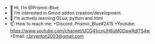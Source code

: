 - 👋 Hi, I’m @Prismic-Blue
- 👀 I’m interested in Gmod addon creation/development.
- 🌱 I’m actively learning GLua, python and html
- 📫 How to reach me: 
  +Discord: Prismic_Blue#2415
  +Youtube: https://www.youtube.com/channel/UCG41rcnUH6uMODawRdIT54w
  +Email: r.bryenton2003@gmail.com
